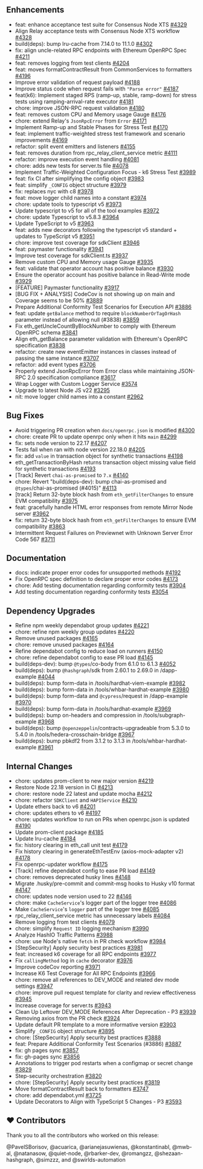 ## Enhancements

- feat: enhance acceptance test suite for Consensus Node XTS [#4329](https://github.com/hiero-ledger/hiero-json-rpc-relay/pull/4329)
- Align Relay acceptance tests with Consensus Node XTS workflow [#4328](https://github.com/hiero-ledger/hiero-json-rpc-relay/issues/4328)
- build(deps): bump lru-cache from 7.14.0 to 11.1.0 [#4302](https://github.com/hiero-ledger/hiero-json-rpc-relay/pull/4302)
- fix: align uncle-related RPC endpoints with Ethereum OpenRPC Spec [#4211](https://github.com/hiero-ledger/hiero-json-rpc-relay/pull/4211)
- feat: removes logging from test clients [#4204](https://github.com/hiero-ledger/hiero-json-rpc-relay/pull/4204)
- feat: moves formatContractResult from CommonServices to formatters [#4196](https://github.com/hiero-ledger/hiero-json-rpc-relay/pull/4196)
- Improve error validation of request payload [#4188](https://github.com/hiero-ledger/hiero-json-rpc-relay/issues/4188)
- Improve status code when request fails with `"Parse error"` [#4187](https://github.com/hiero-ledger/hiero-json-rpc-relay/issues/4187)
- feat(k6): Implement staged RPS (ramp-up, stable, ramp-down) for stress tests using ramping-arrival-rate executor [#4181](https://github.com/hiero-ledger/hiero-json-rpc-relay/pull/4181)
- chore: improve JSON-RPC request validation [#4180](https://github.com/hiero-ledger/hiero-json-rpc-relay/pull/4180)
- feat: removes custom CPU and Memory usage Gauge [#4176](https://github.com/hiero-ledger/hiero-json-rpc-relay/pull/4176)
- chore: extend Relay's `JsonRpcError` from `Error` [#4171](https://github.com/hiero-ledger/hiero-json-rpc-relay/pull/4171)
- Implement Ramp-up and Stable Phases for Stress Test [#4170](https://github.com/hiero-ledger/hiero-json-rpc-relay/issues/4170)
- feat: implement traffic-weighted stress test framework and scenario improvements [#4169](https://github.com/hiero-ledger/hiero-json-rpc-relay/pull/4169)
- refactor: split event emitters and listeners [#4155](https://github.com/hiero-ledger/hiero-json-rpc-relay/pull/4155)
- feat: removes duration from rpc\_relay\_client\_service metric [#4111](https://github.com/hiero-ledger/hiero-json-rpc-relay/pull/4111)
- refactor: improve execution event handling [#4081](https://github.com/hiero-ledger/hiero-json-rpc-relay/pull/4081)
- chore: adds new tests for server.ts file [#4078](https://github.com/hiero-ledger/hiero-json-rpc-relay/pull/4078)
- Implement Traffic-Weighted Configuration Focus - k6 Stress Test [#3989](https://github.com/hiero-ledger/hiero-json-rpc-relay/issues/3989)
- feat: fix CI after simplifying the config object [#3983](https://github.com/hiero-ledger/hiero-json-rpc-relay/pull/3983)
- feat: simplify `_CONFIG` object structure [#3979](https://github.com/hiero-ledger/hiero-json-rpc-relay/pull/3979)
- fix: replaces nyc with c8 [#3978](https://github.com/hiero-ledger/hiero-json-rpc-relay/pull/3978)
- feat: move logger child names into a constant [#3974](https://github.com/hiero-ledger/hiero-json-rpc-relay/pull/3974)
- chore: update tools to typescript v5 [#3973](https://github.com/hiero-ledger/hiero-json-rpc-relay/pull/3973)
- Update typescript to v5 for all of the tool examples [#3972](https://github.com/hiero-ledger/hiero-json-rpc-relay/issues/3972)
- chore: update Typescript to v5.8.3 [#3964](https://github.com/hiero-ledger/hiero-json-rpc-relay/pull/3964)
- Update TypeScript to v5 [#3963](https://github.com/hiero-ledger/hiero-json-rpc-relay/issues/3963)
- feat: adds new decorators following the typescript v5 standard + updates to TypeScript v5 [#3951](https://github.com/hiero-ledger/hiero-json-rpc-relay/pull/3951)
- chore: improve test coverage for sdkClient [#3946](https://github.com/hiero-ledger/hiero-json-rpc-relay/pull/3946)
- feat: paymaster functionality [#3941](https://github.com/hiero-ledger/hiero-json-rpc-relay/pull/3941)
- Improve test coverage for sdkClient.ts [#3937](https://github.com/hiero-ledger/hiero-json-rpc-relay/issues/3937)
- Remove custom CPU and Memory usage Gauge [#3935](https://github.com/hiero-ledger/hiero-json-rpc-relay/issues/3935)
- feat: validate that operator account has positive balance [#3930](https://github.com/hiero-ledger/hiero-json-rpc-relay/pull/3930)
- Ensure the operator account has positive balance in Read-Write mode [#3929](https://github.com/hiero-ledger/hiero-json-rpc-relay/issues/3929)
- [FEATURE] Paymaster functionality [#3917](https://github.com/hiero-ledger/hiero-json-rpc-relay/issues/3917)
- [BUG FIX + ANALYSIS] CodeCov is not showing up on main and Coverage  seems to be  50% [#3889](https://github.com/hiero-ledger/hiero-json-rpc-relay/issues/3889)
- Prepare Additional Conformity Test Scenarios for Execution API [#3886](https://github.com/hiero-ledger/hiero-json-rpc-relay/issues/3886)
- feat: update `getBalance` method to require `blockNumberOrTagOrHash` parameter instead of allowing null (#3838) [#3859](https://github.com/hiero-ledger/hiero-json-rpc-relay/pull/3859)
- Fix eth\_getUncleCountByBlockNumber to comply with Ethereum OpenRPC schema [#3841](https://github.com/hiero-ledger/hiero-json-rpc-relay/issues/3841)
- Align eth\_getBalance parameter validation with Ethereum's OpenRPC specification [#3838](https://github.com/hiero-ledger/hiero-json-rpc-relay/issues/3838)
- refactor: create new eventEmitter instances in classes instead of passing the same instance [#3707](https://github.com/hiero-ledger/hiero-json-rpc-relay/issues/3707)
- refactor: add event types [#3706](https://github.com/hiero-ledger/hiero-json-rpc-relay/issues/3706)
- Properly extend JsonRpcError from Error class while maintaining JSON-RPC 2.0 specification compliance [#3617](https://github.com/hiero-ledger/hiero-json-rpc-relay/issues/3617)
- Wrap Logger with Custom Logger Service [#3574](https://github.com/hiero-ledger/hiero-json-rpc-relay/issues/3574)
- Upgrade to latest Node JS v22 [#3295](https://github.com/hiero-ledger/hiero-json-rpc-relay/issues/3295)
- nit: move logger child names into a constant [#2962](https://github.com/hiero-ledger/hiero-json-rpc-relay/issues/2962)

## Bug Fixes

- Avoid triggering PR creation when `docs/openrpc.json` is modified [#4300](https://github.com/hiero-ledger/hiero-json-rpc-relay/issues/4300)
- chore: create PR to update openrpc only when it hits `main` [#4299](https://github.com/hiero-ledger/hiero-json-rpc-relay/pull/4299)
- fix: sets node version to 22.17 [#4207](https://github.com/hiero-ledger/hiero-json-rpc-relay/pull/4207)
- Tests fail when ran with node version 22.18.0 [#4205](https://github.com/hiero-ledger/hiero-json-rpc-relay/issues/4205)
- fix: add `value` in transaction object for synthetic transactions [#4198](https://github.com/hiero-ledger/hiero-json-rpc-relay/pull/4198)
- eth\_getTransactionByHash returns transaction object missing value field for synthetic transactions [#4193](https://github.com/hiero-ledger/hiero-json-rpc-relay/issues/4193)
- [Track] Revert `chai-as-promised` to `7.x` [#4140](https://github.com/hiero-ledger/hiero-json-rpc-relay/issues/4140)
- chore: Revert "build(deps-dev): bump chai-as-promised and `@types`/chai-as-promised (#4015)" [#4113](https://github.com/hiero-ledger/hiero-json-rpc-relay/pull/4113)
- [track] Return 32-byte block hash from `eth_getFilterChanges` to ensure EVM compatibility [#3975](https://github.com/hiero-ledger/hiero-json-rpc-relay/issues/3975)
- feat: gracefully handle HTML error responses from remote Mirror Node server [#3962](https://github.com/hiero-ledger/hiero-json-rpc-relay/pull/3962)
- fix: return 32-byte block hash from `eth_getFilterChanges` to ensure EVM compatibility [#3863](https://github.com/hiero-ledger/hiero-json-rpc-relay/pull/3863)
- Intermittent Request Failures on Previewnet with Unknown Server Error Code 567 [#3711](https://github.com/hiero-ledger/hiero-json-rpc-relay/issues/3711)

## Documentation

- docs: indicate proper error codes for unsupported methods [#4192](https://github.com/hiero-ledger/hiero-json-rpc-relay/pull/4192)
- Fix OpenRPC spec definition to declare proper error codes [#4173](https://github.com/hiero-ledger/hiero-json-rpc-relay/issues/4173)
- chore: Add testing documentation regarding conformity tests [#3904](https://github.com/hiero-ledger/hiero-json-rpc-relay/pull/3904)
- Add testing documentation regarding conformity tests [#3054](https://github.com/hiero-ledger/hiero-json-rpc-relay/issues/3054)

## Dependency Upgrades

- Refine npm weekly dependabot group updates [#4221](https://github.com/hiero-ledger/hiero-json-rpc-relay/issues/4221)
- chore: refine npm weekly group updates [#4220](https://github.com/hiero-ledger/hiero-json-rpc-relay/pull/4220)
- Remove unused packages [#4165](https://github.com/hiero-ledger/hiero-json-rpc-relay/issues/4165)
- chore: remove unused packages [#4164](https://github.com/hiero-ledger/hiero-json-rpc-relay/pull/4164)
- Refine dependabot config to reduce load on runners [#4150](https://github.com/hiero-ledger/hiero-json-rpc-relay/issues/4150)
- chore: refine dependabot config to ease PR load [#4145](https://github.com/hiero-ledger/hiero-json-rpc-relay/pull/4145)
- build(deps-dev): bump `@types`/co-body from 6.1.0 to 6.1.3 [#4052](https://github.com/hiero-ledger/hiero-json-rpc-relay/pull/4052)
- build(deps): bump `@hashgraph`/sdk from 2.60.1 to 2.69.0 in /dapp-example [#4044](https://github.com/hiero-ledger/hiero-json-rpc-relay/pull/4044)
- build(deps): bump form-data in /tools/hardhat-viem-example [#3982](https://github.com/hiero-ledger/hiero-json-rpc-relay/pull/3982)
- build(deps): bump form-data in /tools/whbar-hardhat-example [#3980](https://github.com/hiero-ledger/hiero-json-rpc-relay/pull/3980)
- build(deps): bump form-data and `@cypress`/request in /dapp-example [#3970](https://github.com/hiero-ledger/hiero-json-rpc-relay/pull/3970)
- build(deps): bump form-data in /tools/hardhat-example [#3969](https://github.com/hiero-ledger/hiero-json-rpc-relay/pull/3969)
- build(deps): bump on-headers and compression in /tools/subgraph-example [#3968](https://github.com/hiero-ledger/hiero-json-rpc-relay/pull/3968)
- build(deps): bump `@openzeppelin`/contracts-upgradeable from 5.3.0 to 5.4.0 in /tools/hedera-crosschain-bridge [#3967](https://github.com/hiero-ledger/hiero-json-rpc-relay/pull/3967)
- build(deps): bump pbkdf2 from 3.1.2 to 3.1.3 in /tools/whbar-hardhat-example [#3961](https://github.com/hiero-ledger/hiero-json-rpc-relay/pull/3961)

## Internal Changes

- chore: updates prom-client to new major version [#4219](https://github.com/hiero-ledger/hiero-json-rpc-relay/pull/4219)
- Restore Node 22.18 version in CI [#4213](https://github.com/hiero-ledger/hiero-json-rpc-relay/issues/4213)
- chore: restore node 22 latest and update mocha [#4212](https://github.com/hiero-ledger/hiero-json-rpc-relay/pull/4212)
- chore: refactor `SDKClient` and `HAPIService` [#4210](https://github.com/hiero-ledger/hiero-json-rpc-relay/pull/4210)
- Update ethers back to v6 [#4201](https://github.com/hiero-ledger/hiero-json-rpc-relay/issues/4201)
- chore: updates ethers to v6 [#4197](https://github.com/hiero-ledger/hiero-json-rpc-relay/pull/4197)
- chore: updates workflow to run on PRs when openrpc.json is updated [#4190](https://github.com/hiero-ledger/hiero-json-rpc-relay/pull/4190)
- Update prom-client package [#4185](https://github.com/hiero-ledger/hiero-json-rpc-relay/issues/4185)
- Update lru-cache [#4184](https://github.com/hiero-ledger/hiero-json-rpc-relay/issues/4184)
- fix: history clearing in eth\_call unit test [#4179](https://github.com/hiero-ledger/hiero-json-rpc-relay/pull/4179)
- Fix history clearing in generateEthTestEnv (axios-mock-adapter v2) [#4178](https://github.com/hiero-ledger/hiero-json-rpc-relay/issues/4178)
- Fix openrpc-updater workflow [#4175](https://github.com/hiero-ledger/hiero-json-rpc-relay/issues/4175)
- [Track] refine dependabot config to ease PR load [#4149](https://github.com/hiero-ledger/hiero-json-rpc-relay/issues/4149)
- chore: removes deprecated husky lines [#4148](https://github.com/hiero-ledger/hiero-json-rpc-relay/pull/4148)
- Migrate .husky/pre-commit and commit-msg hooks to Husky v10 format [#4147](https://github.com/hiero-ledger/hiero-json-rpc-relay/issues/4147)
- chore: updates node version used to 22 [#4146](https://github.com/hiero-ledger/hiero-json-rpc-relay/pull/4146)
- chore: make `CacheService`'s logger part of the logger tree [#4086](https://github.com/hiero-ledger/hiero-json-rpc-relay/pull/4086)
- Make `CacheService`'s `logger` part of the logger tree [#4085](https://github.com/hiero-ledger/hiero-json-rpc-relay/issues/4085)
- rpc\_relay\_client\_service metric has unnecessary labels [#4084](https://github.com/hiero-ledger/hiero-json-rpc-relay/issues/4084)
- Remove logging from test clients [#4079](https://github.com/hiero-ledger/hiero-json-rpc-relay/issues/4079)
- chore: simplify `Request ID` logging mechanism [#3990](https://github.com/hiero-ledger/hiero-json-rpc-relay/pull/3990)
- Analyze HashIO Traffic Patterns [#3988](https://github.com/hiero-ledger/hiero-json-rpc-relay/issues/3988)
- chore: use Node's native `fetch` in PR check workflow [#3984](https://github.com/hiero-ledger/hiero-json-rpc-relay/pull/3984)
- [StepSecurity] Apply security best practices [#3981](https://github.com/hiero-ledger/hiero-json-rpc-relay/issues/3981)
- feat: increased k6 coverage for all RPC endpoints [#3977](https://github.com/hiero-ledger/hiero-json-rpc-relay/pull/3977)
- Fix `callingMethod` log in `cache` decorator [#3976](https://github.com/hiero-ledger/hiero-json-rpc-relay/issues/3976)
- Improve codeCov reporting [#3971](https://github.com/hiero-ledger/hiero-json-rpc-relay/issues/3971)
- Increase K6 Test Coverage for All RPC Endpoints [#3966](https://github.com/hiero-ledger/hiero-json-rpc-relay/issues/3966)
- chore: remove all references to DEV\_MODE and related dev mode settings [#3947](https://github.com/hiero-ledger/hiero-json-rpc-relay/pull/3947)
- chore: improve pull request template for clarity and review effectiveness [#3945](https://github.com/hiero-ledger/hiero-json-rpc-relay/pull/3945)
- Increase coverage for server.ts [#3943](https://github.com/hiero-ledger/hiero-json-rpc-relay/issues/3943)
- Clean Up Leftover DEV\_MODE References After Deprecation - P3 [#3939](https://github.com/hiero-ledger/hiero-json-rpc-relay/issues/3939)
- Removing axios from the PR check [#3924](https://github.com/hiero-ledger/hiero-json-rpc-relay/issues/3924)
- Update default PR template to a more informative version [#3903](https://github.com/hiero-ledger/hiero-json-rpc-relay/issues/3903)
- Simplify `_CONFIG` object structure [#3895](https://github.com/hiero-ledger/hiero-json-rpc-relay/issues/3895)
- chore: [StepSecurity] Apply security best practices [#3888](https://github.com/hiero-ledger/hiero-json-rpc-relay/pull/3888)
- feat: Prepare Additional Conformity Test Scenarios (#3886) [#3887](https://github.com/hiero-ledger/hiero-json-rpc-relay/pull/3887)
- fix: gh pages sync [#3857](https://github.com/hiero-ledger/hiero-json-rpc-relay/pull/3857)
- fix: gh-pages sync [#3856](https://github.com/hiero-ledger/hiero-json-rpc-relay/issues/3856)
- Annotations to trigger pod restarts when a configmap or secret change [#3829](https://github.com/hiero-ledger/hiero-json-rpc-relay/pull/3829)
- Step-security orchestration [#3820](https://github.com/hiero-ledger/hiero-json-rpc-relay/issues/3820)
- chore: [StepSecurity] Apply security best practices [#3819](https://github.com/hiero-ledger/hiero-json-rpc-relay/pull/3819)
- Move formatContractResult back to formatters [#3747](https://github.com/hiero-ledger/hiero-json-rpc-relay/issues/3747)
- chore: add dependabot.yml [#3725](https://github.com/hiero-ledger/hiero-json-rpc-relay/pull/3725)
- Update Decorators to Align with TypeScript 5 Changes - P3 [#3593](https://github.com/hiero-ledger/hiero-json-rpc-relay/issues/3593)

## :heart: Contributors

Thank you to all the contributors who worked on this release:

@PavelSBorisov, @acuarica, @arianejasuwienas, @konstantinabl, @mwb-al, @natanasow, @quiet-node, @rbarker-dev, @romangzz, @shezaan-hashgraph, @simzzz, and @swirlds-automation